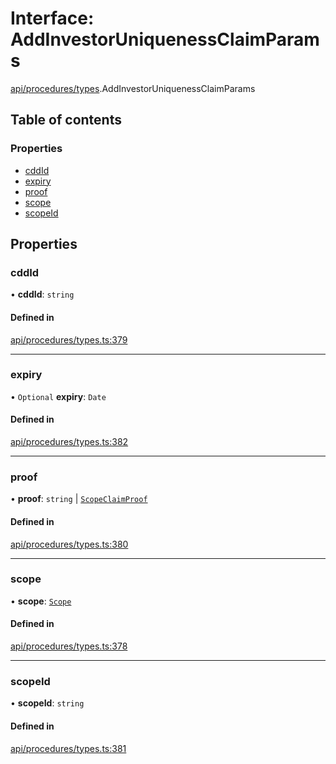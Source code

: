 # Interface: AddInvestorUniquenessClaimParams

[api/procedures/types](../wiki/api.procedures.types).AddInvestorUniquenessClaimParams

## Table of contents

### Properties

- [cddId](../wiki/api.procedures.types.AddInvestorUniquenessClaimParams#cddid)
- [expiry](../wiki/api.procedures.types.AddInvestorUniquenessClaimParams#expiry)
- [proof](../wiki/api.procedures.types.AddInvestorUniquenessClaimParams#proof)
- [scope](../wiki/api.procedures.types.AddInvestorUniquenessClaimParams#scope)
- [scopeId](../wiki/api.procedures.types.AddInvestorUniquenessClaimParams#scopeid)

## Properties

### cddId

• **cddId**: `string`

#### Defined in

[api/procedures/types.ts:379](https://github.com/PolymeshAssociation/polymesh-sdk/blob/31fdce23/src/api/procedures/types.ts#L379)

___

### expiry

• `Optional` **expiry**: `Date`

#### Defined in

[api/procedures/types.ts:382](https://github.com/PolymeshAssociation/polymesh-sdk/blob/31fdce23/src/api/procedures/types.ts#L382)

___

### proof

• **proof**: `string` \| [`ScopeClaimProof`](../wiki/api.procedures.types.ScopeClaimProof)

#### Defined in

[api/procedures/types.ts:380](https://github.com/PolymeshAssociation/polymesh-sdk/blob/31fdce23/src/api/procedures/types.ts#L380)

___

### scope

• **scope**: [`Scope`](../wiki/types.Scope)

#### Defined in

[api/procedures/types.ts:378](https://github.com/PolymeshAssociation/polymesh-sdk/blob/31fdce23/src/api/procedures/types.ts#L378)

___

### scopeId

• **scopeId**: `string`

#### Defined in

[api/procedures/types.ts:381](https://github.com/PolymeshAssociation/polymesh-sdk/blob/31fdce23/src/api/procedures/types.ts#L381)
